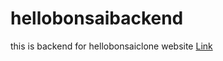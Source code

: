 # hellobonsaibackend

this is backend for hellobonsaiclone website [Link](https://github.com/PRASHANT7277/Hellobonsai-clone)

